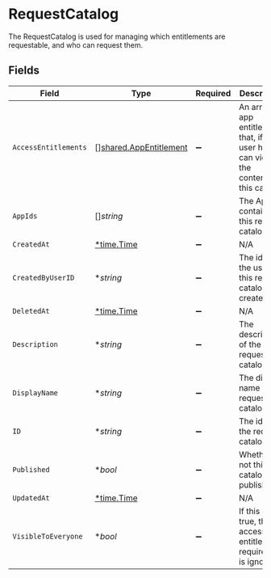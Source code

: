 # RequestCatalog

The RequestCatalog is used for managing which entitlements are requestable, and who can request them.


## Fields

| Field                                                                                      | Type                                                                                       | Required                                                                                   | Description                                                                                |
| ------------------------------------------------------------------------------------------ | ------------------------------------------------------------------------------------------ | ------------------------------------------------------------------------------------------ | ------------------------------------------------------------------------------------------ |
| `AccessEntitlements`                                                                       | [][shared.AppEntitlement](../../../pkg/models/shared/appentitlement.md)                    | :heavy_minus_sign:                                                                         | An array of app entitlements that, if the user has, can view the contents of this catalog. |
| `AppIds`                                                                                   | []*string*                                                                                 | :heavy_minus_sign:                                                                         | The Apps contained in this request catalog.                                                |
| `CreatedAt`                                                                                | [*time.Time](https://pkg.go.dev/time#Time)                                                 | :heavy_minus_sign:                                                                         | N/A                                                                                        |
| `CreatedByUserID`                                                                          | **string*                                                                                  | :heavy_minus_sign:                                                                         | The id of the user this request catalog was created by.                                    |
| `DeletedAt`                                                                                | [*time.Time](https://pkg.go.dev/time#Time)                                                 | :heavy_minus_sign:                                                                         | N/A                                                                                        |
| `Description`                                                                              | **string*                                                                                  | :heavy_minus_sign:                                                                         | The description of the request catalog.                                                    |
| `DisplayName`                                                                              | **string*                                                                                  | :heavy_minus_sign:                                                                         | The display name of the request catalog.                                                   |
| `ID`                                                                                       | **string*                                                                                  | :heavy_minus_sign:                                                                         | The id of the request catalog.                                                             |
| `Published`                                                                                | **bool*                                                                                    | :heavy_minus_sign:                                                                         | Whether or not this catalog is published.                                                  |
| `UpdatedAt`                                                                                | [*time.Time](https://pkg.go.dev/time#Time)                                                 | :heavy_minus_sign:                                                                         | N/A                                                                                        |
| `VisibleToEveryone`                                                                        | **bool*                                                                                    | :heavy_minus_sign:                                                                         | If this is true, the access entitlement requirement is ignored.                            |